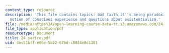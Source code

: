 ```yaml
---
content_type: resource
description: 'This file contains topics: bad faith,it''s being paradoxical, existentialist
  notion of conscious experience and questions about existentialism.'
file: /media/https%3A/open-learning-course-data-rc.s3.amazonaws.com/24-01-classics-in-western-philosophy-spring-2006/4ec51bffe06e5b2267bdc8884e8c1381_24_sartre.pdf
file_type: application/pdf
resourcetype: Document
title: 24_sartre.pdf
uid: 4ec51bff-e06e-5b22-67bd-c8884e8c1381
---
```

